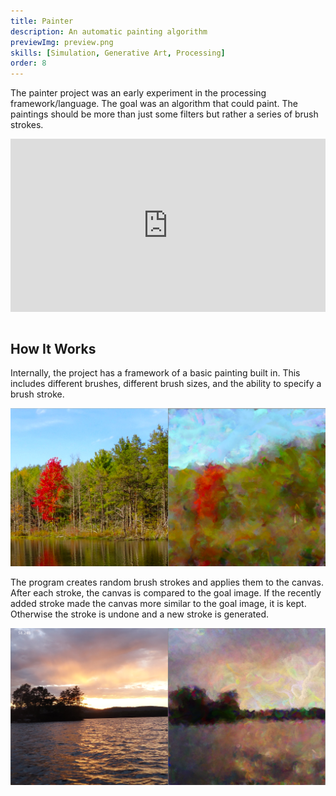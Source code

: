 ```yaml
---
title: Painter
description: An automatic painting algorithm
previewImg: preview.png
skills: [Simulation, Generative Art, Processing]
order: 8
---
```

The painter project was an early experiment in the processing framework/language. The goal was an algorithm that could paint. The paintings should be more than just some filters but rather a series of brush strokes. 
<div style="padding:55% 0 0 0;position:relative;"><iframe src="https://player.vimeo.com/video/636471719?h=dd0a616918&amp;badge=0&amp;autopause=0&amp;player_id=0&amp;app_id=58479" frameborder="0" allow="autoplay; fullscreen; picture-in-picture" allowfullscreen style="position:absolute;top:0;left:0;width:100%;height:100%;" title="painter_demo.mp4"></iframe></div><script src="https://player.vimeo.com/api/player.js"></script>

<br>

How It Works
---

Internally, the project has a framework of a basic painting built in. This includes different brushes, different brush sizes, and the ability to specify a brush stroke. 

![A painting of a pond](./paintedpond.png)

The program creates random brush strokes and applies them to the canvas. After each stroke, the canvas is compared to the goal image. If the recently added stroke made the canvas more similar to the goal image, it is kept. Otherwise the stroke is undone and a new stroke is generated.  

![A painting of a lake](./paintedlake.png)


